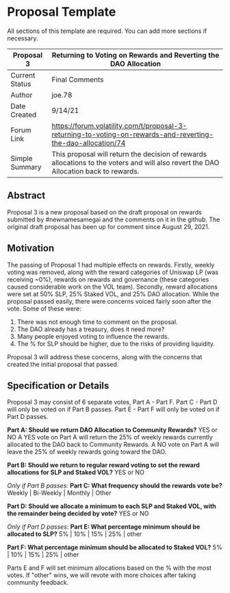 # Proposal Template

All sections of this template are required. You can add more sections if necessary.

| Proposal 3 | Returning to Voting on Rewards and Reverting the DAO Allocation |
| --- | ----------- |
| Current Status | Final Comments |
| Author | joe.78 |
| Date Created | 9/14/21 |
| Forum Link | https://forum.volatility.com/t/proposal-3-returning-to-voting-on-rewards-and-reverting-the-dao-allocation/74 |
| Simple Summary | This proposal will return the decision of rewards allocations to the voters and will also revert the DAO Allocation back to rewards.|

## Abstract
Proposal 3 is a new proposal based on the draft proposal on rewards submitted by #newnamesamegai and the comments on it in the github.  The original draft proposal has been up for comment since August 29, 2021.

## Motivation
The passing of Proposal 1 had multiple effects on rewards.  Firstly, weekly voting was removed, along with the reward categories of Uniswap LP (was receiving ~0%), rewards on rewards and governance (these categories caused considerable work on the VOL team). Secondly, reward allocations were set at 50% SLP, 25% Staked VOL, and 25% DAO allocation.  While the proposal passed easily, there were concerns voiced fairly soon after the vote. Some of these were:

1. There was not enough time to comment on the proposal.
2. The DAO already has a treasury, does it need more?
3. Many people enjoyed voting to influence the rewards.
4. The % for SLP should be higher, due to the risks of providing liquidity.

Proposal 3 will address these concerns, along with the concerns that created the initial proposal that passed.

## Specification or Details
Proposal 3 may consist of 6 separate votes, Part A - Part F.
Part C - Part D will only be voted on if Part B passes.
Part E - Part F will only be voted on if Part D passes.

**Part A: Should we return DAO Allocation to Community Rewards?** YES or NO
A YES vote on Part A will return the 25% of weekly rewards currently allocated to the DAO back to Community Rewards. A NO vote on Part A will leave the 25% of weekly rewards going toward the DAO.

**Part B: Should we return to regular reward voting to set the reward allocations for SLP and Staked VOL?** YES or NO

*Only if Part B passes:*
**Part C: What frequency should the rewards vote be?**
Weekly | Bi-Weekly | Monthly | Other

**Part D: Should we allocate a minimum to each SLP and Staked VOL, with the remainder being decided by vote?** YES or NO

*Only if Part D passes:*
**Part E: What percentage minimum should be allocated to SLP?**
5% | 10% | 15% | 25% | other

**Part F: What percentage minimum should be allocated to Staked VOL?**
5% | 10% | 15% | 25% | other

Parts E and F will set minimum allocations based on the % with the most votes.  If "other" wins, we will revote with more choices after taking community feedback.



